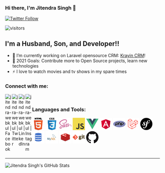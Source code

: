 ### Hi there, I'm Jitendra Singh 👋

[![Twitter Follow](https://img.shields.io/twitter/follow/jitendrajitu2?color=1DA1F2&logo=twitter&style=for-the-badge)](https://twitter.com/intent/follow?original_referer=https%3A%2F%2Fgithub.com%2Fjitendrajitu2&screen_name=jitendrajitu2)

![visitors](https://visitor-badge.glitch.me/badge?page_id=jitendra-webkul)

## I'm a Husband, Son, and Developer!!

- 🌱 I’m currently working on Laravel opensource CRM: [Krayin CRM][crm_link]!
- 🥅 2021 Goals: Contribute more to Open Source projects, learn new technologies
- ⚡ I love to watch movies and tv shows in my spare times

### Connect with me:

[<img align="left" alt="jitendra-webkul | Facebook" width="22px" src="https://cdn.jsdelivr.net/npm/simple-icons@v3/icons/facebook.svg" />][facebook]
[<img align="left" alt="jitendra-webkul | Twitter" width="22px" src="https://cdn.jsdelivr.net/npm/simple-icons@v3/icons/twitter.svg" />][twitter]
[<img align="left" alt="jitendra-webkul | LinkedIn" width="22px" src="https://cdn.jsdelivr.net/npm/simple-icons@v3/icons/linkedin.svg" />][linkedin]
[<img align="left" alt="jitendra-webkul | Instagram" width="22px" src="https://cdn.jsdelivr.net/npm/simple-icons@v3/icons/instagram.svg" />][instagram]

<br />

### Languages and Tools:

<code><img alt="HTMl" height="40" src="https://raw.githubusercontent.com/github/explore/80688e429a7d4ef2fca1e82350fe8e3517d3494d/topics/html/html.png" /></code>
<code><img alt="CSS" height="40" src="https://raw.githubusercontent.com/github/explore/80688e429a7d4ef2fca1e82350fe8e3517d3494d/topics/css/css.png" /></code>
<code><img alt="SASS" height="40" src="https://raw.githubusercontent.com/github/explore/80688e429a7d4ef2fca1e82350fe8e3517d3494d/topics/sass/sass.png" /></code>
<code><img alt="Java Script" height="40" src="https://raw.githubusercontent.com/github/explore/80688e429a7d4ef2fca1e82350fe8e3517d3494d/topics/javascript/javascript.png" /></code>
<code><img alt="Vue Js" height="40" src="https://raw.githubusercontent.com/github/explore/80688e429a7d4ef2fca1e82350fe8e3517d3494d/topics/vue/vue.png"></code>
<code><img alt="Angular" height="40" src="https://raw.githubusercontent.com/github/explore/80688e429a7d4ef2fca1e82350fe8e3517d3494d/topics/angular/angular.png"></code>
<code><img alt="PHP" height="40" src="https://raw.githubusercontent.com/github/explore/80688e429a7d4ef2fca1e82350fe8e3517d3494d/topics/php/php.png" /></code>
<code><img alt="Laravel" height="40" src="https://raw.githubusercontent.com/github/explore/80688e429a7d4ef2fca1e82350fe8e3517d3494d/topics/laravel/laravel.png" /></code>
<code><img alt="Symfony" height="40" src="https://raw.githubusercontent.com/github/explore/80688e429a7d4ef2fca1e82350fe8e3517d3494d/topics/symfony/symfony.png" /></code>
<code><img alt="SQL" height="40" src="https://raw.githubusercontent.com/github/explore/80688e429a7d4ef2fca1e82350fe8e3517d3494d/topics/sql/sql.png" /></code>
<code><img alt="MySQL" height="40" src="https://raw.githubusercontent.com/github/explore/80688e429a7d4ef2fca1e82350fe8e3517d3494d/topics/mysql/mysql.png" /></code>
<code><img alt="Redis" height="40" src="https://raw.githubusercontent.com/github/explore/80688e429a7d4ef2fca1e82350fe8e3517d3494d/topics/redis/redis.png" /></code>
<code><img alt="Git" height="40" src="https://raw.githubusercontent.com/github/explore/80688e429a7d4ef2fca1e82350fe8e3517d3494d/topics/git/git.png" /></code>
<code><img alt="Github" height="40" src="https://raw.githubusercontent.com/github/explore/78df643247d429f6cc873026c0622819ad797942/topics/github/github.png" /></code>


<br />

---

<img align="left" alt="Jitendra Singh's GitHub Stats" src="https://github-readme-stats.vercel.app/api?username=jitendra-webkul&show_icons=true&hide_border=true" />

[crm_link]: https://github.com/krayin/laravel-crm
[facebook]: https://facebook.com/jitendra.jitu.100
[twitter]: https://twitter.com/jitendrajitu2
[instagram]: https://instagram.com/jitendra.singh15
[linkedin]: https://linkedin.com/in/jitendra-singh-a2214876
